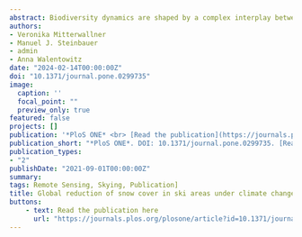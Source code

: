 ```yaml
---
abstract: Biodiversity dynamics are shaped by a complex interplay between current conditions and historic legacy. The interaction of short- and long-term climate change may mask the true relationship of evolutionary responses to climate change if not specifically accounted for. These paleoclimate interactions have been demonstrated for extinction risk and biodiversity change, but their importance for origination dynamics remains untested. Here, we show that origination probability in marine fossil genera is strongly affected by paleoclimate interactions. Overall, origination probability increases by 27.8% [95% CI (27.4%, 28.3%)] when a short-term cooling adds to a long-term cooling trend. This large effect is consistent through time and all studied groups. The mechanisms of the detected effect might be manifold but are likely connected to increased allopatric speciation with eustatic sea level drop caused by sustained global cooling. We tested this potential mechanism through which paleoclimate interactions can act on origination rates by additionally examining a proxy for habitat fragmentation. This proxy, continental fragmentation, has a similar effect on origination rates as paleoclimate interactions, supporting the importance of allopatric speciation through habitat fragmentation in the deep-time fossil record. The identified complex nature of paleoclimate interactions might explain contradictory conclusions on the relationship between temperature and origination in the previous literature. Our results highlight the need to account for complex interactions in evolutionary studies both between and among biotic and abiotic factors.
authors:
- Veronika Mitterwallner
- Manuel J. Steinbauer
- admin
- Anna Walentowitz
date: "2024-02-14T00:00:00Z"
doi: "10.1371/journal.pone.0299735"
image:
  caption: ''
  focal_point: ""
  preview_only: true
featured: false
projects: []
publication: '*PloS ONE* <br> [Read the publication](https://journals.plos.org/plosone/article?id=10.1371/journal.pone.0299735)'
publication_short: "*PloS ONE*. DOI: 10.1371/journal.pone.0299735. [Read the publication](https://journals.plos.org/plosone/article?id=10.1371/journal.pone.0299735)"
publication_types:
- "2"
publishDate: "2021-09-01T00:00:00Z"
summary: 
tags: Remote Sensing, Skying, Publication]
title: Global reduction of snow cover in ski areas under climate change
buttons:
    - text: Read the publication here
      url: "https://journals.plos.org/plosone/article?id=10.1371/journal.pone.0299735"
---
```


